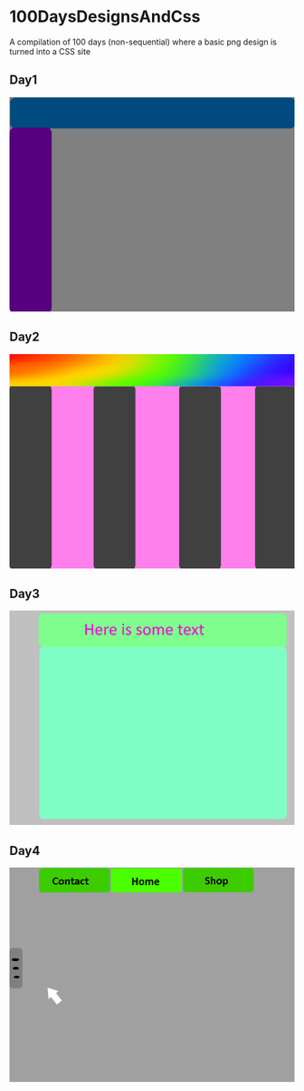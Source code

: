# 100DaysDesignsAndCss
A compilation of 100 days (non-sequential) where a basic png design is turned into a CSS site

## Day1
![Day1](Day1/Design.png)

## Day2
![Day2](Day2/Design.png)

## Day3
![Day3](Day3/Design.gif)

## Day4
![Day4](Day4/Design.gif)